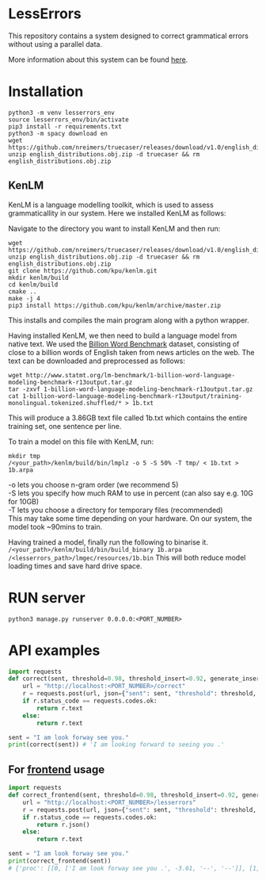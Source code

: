 # LessErrors
This repository contains a system designed to correct grammatical errors without using a parallel data.

More information about this system can be found [here](https://github.com/as10896/LessErrors/blob/master/Thesis_yee0.pdf).

# Installation
```
python3 -m venv lesserrors_env
source lesserrors_env/bin/activate
pip3 install -r requirements.txt
python3 -m spacy download en
wget https://github.com/nreimers/truecaser/releases/download/v1.0/english_distributions.obj.zip
unzip english_distributions.obj.zip -d truecaser && rm english_distributions.obj.zip
```

## KenLM
KenLM is a language modelling toolkit, which is used to assess grammaticallity in our system.
Here we installed KenLM as follows:

Navigate to the directory you want to install KenLM and then run:  
```
wget https://github.com/nreimers/truecaser/releases/download/v1.0/english_distributions.obj.zip
unzip english_distributions.obj.zip -d truecaser && rm english_distributions.obj.zip
git clone https://github.com/kpu/kenlm.git
mkdir kenlm/build
cd kenlm/build
cmake ..
make -j 4
pip3 install https://github.com/kpu/kenlm/archive/master.zip
```
This installs and compiles the main program along with a python wrapper.  

Having installed KenLM, we then need to build a language model from native text. We used the [Billion Word Benchmark](http://www.statmt.org/lm-benchmark/) dataset, consisting of close to a billion words of English taken from news articles on the web. The text can be downloaded and preprocessed as follows:  
```
wget http://www.statmt.org/lm-benchmark/1-billion-word-language-modeling-benchmark-r13output.tar.gz
tar -zxvf 1-billion-word-language-modeling-benchmark-r13output.tar.gz
cat 1-billion-word-language-modeling-benchmark-r13output/training-monolingual.tokenized.shuffled/* > 1b.txt
```
This will produce a 3.86GB text file called 1b.txt which contains the entire training set, one sentence per line.

To train a model on this file with KenLM, run:
```
mkdir tmp
/<your_path>/kenlm/build/bin/lmplz -o 5 -S 50% -T tmp/ < 1b.txt > 1b.arpa
```
-o lets you choose n-gram order (we recommend 5)  
-S lets you specify how much RAM to use in percent (can also say e.g. 10G for 10GB)  
-T lets you choose a directory for temporary files (recommended)  
This may take some time depending on your hardware. On our system, the model took ~90mins to train.

Having trained a model, finally run the following to binarise it.  
`/<your_path>/kenlm/build/bin/build_binary 1b.arpa /<lesserrors_path>/lmgec/resources/1b.bin` 
This will both reduce model loading times and save hard drive space.

# RUN server
```
python3 manage.py runserver 0.0.0.0:<PORT_NUMBER>
```

# API examples
```python
import requests
def correct(sent, threshold=0.98, threshold_insert=0.92, generate_insertion_candidates=True, use_nli=True, use_truecase=True):
    url = "http://localhost:<PORT_NUMBER>/correct"
    r = requests.post(url, json={"sent": sent, "threshold": threshold, "threshold_insert": threshold_insert, "generate_insertion_candidates": generate_insertion_candidates, "use_nli": use_nli, "use_truecase": use_truecase})
    if r.status_code == requests.codes.ok:
        return r.text
    else:
        return r.text

sent = "I am look forway see you."
print(correct(sent)) # 'I am looking forward to seeing you .'
```

## For [frontend](https://github.com/NTHU-NLPLAB/lesserrors-frontend) usage

```python
import requests
def correct_frontend(sent, threshold=0.98, threshold_insert=0.92, generate_insertion_candidates=True, use_nli=True, use_truecase=True):
    url = "http://localhost:<PORT_NUMBER>/lesserrors"
    r = requests.post(url, json={"sent": sent, "threshold": threshold, "threshold_insert": threshold_insert, "generate_insertion_candidates": generate_insertion_candidates, "use_nli": use_nli, "use_truecase": use_truecase})
    if r.status_code == requests.codes.ok:
        return r.json()
    else:
        return r.text

sent = "I am look forway see you."
print(correct_frontend(sent))
# {'proc': [[0, ['I am look forway see you .', -3.61, '--', '--']], [1, ['I am look [-forway-] {+forward+} see you .', -2.87, 0.74, 'SPELL']], [2, ['I am look forward {+to+} see you .', -2.15, 0.73, 'INSERT']], [3, ['I am [-look-] {+looking+} forward to see you .', -1.55, 0.6, 'MORPH']], [4, ['I am looking forward to [-see-] {+seeing+} you .', -1.21, 0.34, 'MORPH']]], 'result': [4, 'I am looking forward to seeing you .', 2.4]}
```
